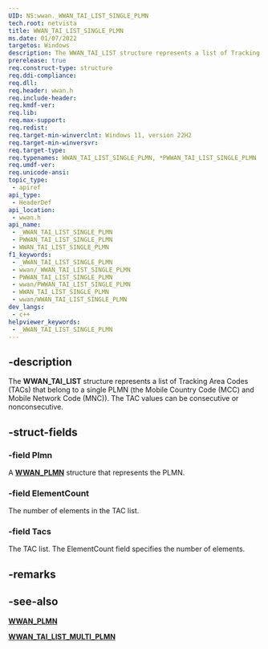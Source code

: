 ```yaml
---
UID: NS:wwan._WWAN_TAI_LIST_SINGLE_PLMN
tech.root: netvista
title: WWAN_TAI_LIST_SINGLE_PLMN
ms.date: 01/07/2022
targetos: Windows
description: The WWAN_TAI_LIST structure represents a list of Tracking Area Codes (TACs) that belong to a single PLMN.
prerelease: true
req.construct-type: structure
req.ddi-compliance: 
req.dll: 
req.header: wwan.h
req.include-header: 
req.kmdf-ver: 
req.lib: 
req.max-support: 
req.redist: 
req.target-min-winverclnt: Windows 11, version 22H2
req.target-min-winversvr: 
req.target-type: 
req.typenames: WWAN_TAI_LIST_SINGLE_PLMN, *PWWAN_TAI_LIST_SINGLE_PLMN
req.umdf-ver: 
req.unicode-ansi: 
topic_type:
 - apiref
api_type:
 - HeaderDef
api_location:
 - wwan.h
api_name:
 - _WWAN_TAI_LIST_SINGLE_PLMN
 - PWWAN_TAI_LIST_SINGLE_PLMN
 - WWAN_TAI_LIST_SINGLE_PLMN
f1_keywords:
 - _WWAN_TAI_LIST_SINGLE_PLMN
 - wwan/_WWAN_TAI_LIST_SINGLE_PLMN
 - PWWAN_TAI_LIST_SINGLE_PLMN
 - wwan/PWWAN_TAI_LIST_SINGLE_PLMN
 - WWAN_TAI_LIST_SINGLE_PLMN
 - wwan/WWAN_TAI_LIST_SINGLE_PLMN
dev_langs:
 - c++
helpviewer_keywords:
 - _WWAN_TAI_LIST_SINGLE_PLMN
---
```


## -description

The **WWAN_TAI_LIST** structure represents a list of Tracking Area Codes (TACs) that belong to a single PLMN (the Mobile Country Code (MCC) and Mobile Network Code (MNC)). The TAC values can be consecutive or nonconsecutive. 

## -struct-fields

### -field Plmn

A [**WWAN_PLMN**](ns-wwan-wwan_plmn.md) structure that represents the PLMN.

### -field ElementCount

The number of elements in the TAC list.

### -field Tacs

The TAC list. The ElementCount field specifies the number of elements.

## -remarks

## -see-also

[**WWAN_PLMN**](ns-wwan-wwan_plmn.md)

[**WWAN_TAI_LIST_MULTI_PLMN**](ns-wwan-wwan_tai_list_multi_plmn.md)